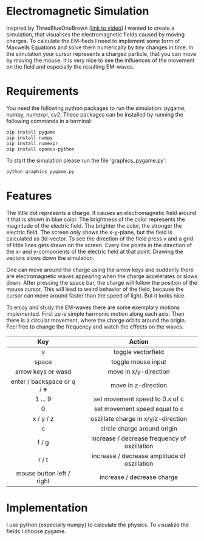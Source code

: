 # Electromagnetic Simulation
Inspired by ThreeBlueOneBrown ([link to video](https://www.youtube.com/watch?v=aXRTczANuIs)) I wanted to create a simulation, that visualises the electromagnetic fields caused by moving charges. To calculate the EM-fieds I need to implement some form of Maxwells Equations and solve them numerically by tiny changes in time.
In the simulation your cursor represents a charged particle, that you can move by moving the mouse. It is very nice to see the influences of the movement on the field and especially the resulting EM-waves.


# Requirements
You need the following python packages to run the simulation: pygame, numpy, numexpr, cv2. These packages can be installed by running the following commands in a terminal:
```bash
pip install pygame
pip install numpy
pip install numexpr
pip install opencv-python
```
To start the simulation please run the file 'graphics_pygame.py':
```bash
python graphics_pygame.py
```

# Features
The little dot represents a charge. It causes an electromagnetic field around it that is shown in blue color. The brightness of the color represents the magnitude of the electric field. The brighter the color, the stronger the electric field. The screen only shows the x-y-plane, but the field is calculated as 3d-vector. To see the direction of the field press v and a grid of little lines gets drawn on the screen. Every line points in the direction of the x- and y-components of the electric field at that point. Drawing the vectors slows down the simulation.

One can move around the charge using the arrow keys and suddenly there are electromagnetic waves appearing when the charge accelerates or slows down. After pressing the space bar, the charge will follow the position of the mouse cursor. This will lead to weird behavior of the field, because the cursor can move around faster than the speed of light. But it looks nice.

To enjoy and study the EM-waves there are some exemplary motions implemented. First up is simple harmonic motion along each axis. Then there is a circular movement, where the charge orbits around the origin. Feel free to change the frequency and watch the effects on the waves.

|Key|Action|
|:---:|:---:|
|v|toggle vectorfield|
|space|toggle mouse input|
|arrow keys or wasd|move in x/y-direction|
|enter / backspace or q / e|move in z-direction|
|1 ... 9|set movement speed to 0.x of c|
|0|set movement speed equal to c|
|x / y / z|oszillate charge in x/y/z-direction|
|c|circle charge around origin|
|f / g|increase / decrease frequency of oszillation|
|r / t|increase / decrease amplitude of oszillation|
|mouse button left / right|increase / decrease charge|


# Implementation
I use python (especially numpy) to calculate the physics. To visualize the fields I choose pygame.
